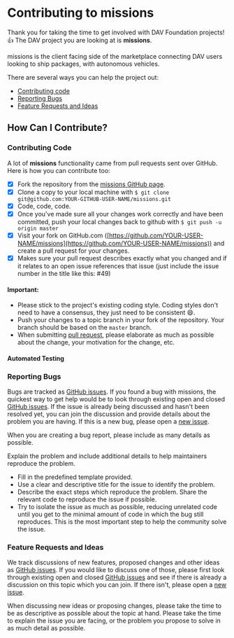 # Contributing to missions

Thank you for taking the time to get involved with DAV Foundation projects! :+1:
The DAV project you are looking at is **missions**. 

missions is the client facing side of the marketplace connecting DAV users looking to ship packages, with autonomous vehicles.

There are several ways you can help the project out:

* [Contributing code](#contributing-code)
* [Reporting Bugs](#reporting-bugs)
* [Feature Requests and Ideas](#feature-requests-and-ideas)

## How Can I Contribute?

### Contributing Code

A lot of **missions** functionality came from pull requests sent over GitHub. Here is how you can contribute too:

- [x] Fork the repository from the [missions GitHub page](https://github.com/DAVFoundation/missions).
- [x] Clone a copy to your local machine with `$ git clone git@github.com:YOUR-GITHUB-USER-NAME/missions.git`
- [x] Code, code, code. 
- [x] Once you've made sure all your changes work correctly and have been committed, push your local changes back to github with `$ git push -u origin master`
- [x] Visit your fork on GitHub.com ([https://github.com/YOUR-USER-NAME/missions](https://github.com/YOUR-USER-NAME/missions)) and create a pull request for your changes.
- [x] Makes sure your pull request describes exactly what you changed and if it relates to an open issue references that issue (just include the issue number in the title like this: #49)

#### Important:

* Please stick to the project's existing coding style. Coding styles don't need to have a consensus, they just need to be consistent :smile:.
* Push your changes to a topic branch in your fork of the repository. Your branch should be based on the `master` branch.
* When submitting [pull request](https://help.github.com/articles/using-pull-requests/), please elaborate as much as possible about the change, your motivation for the change, etc.

#### Automated Testing


### Reporting Bugs

Bugs are tracked as [GitHub issues](https://github.com/DAVfoundation/missions/issues). If you found a bug with missions, the quickest way to get help would be to look through existing open and closed [GitHub issues](https://github.com/DAVfoundation/missions/issues?q=is%3Aissue). If the issue is already being discussed and hasn't been resolved yet, you can join the discussion and provide details about the problem you are having. If this is a new bug, please open a [new issue](https://github.com/DAVfoundation/missions/issues/new).

When you are creating a bug report, please include as many details as possible.

Explain the problem and include additional details to help maintainers reproduce the problem.

* Fill in the predefined template provided.
* Use a clear and descriptive title for the issue to identify the problem.
* Describe the exact steps which reproduce the problem. Share the relevant code to reproduce the issue if possible.
* Try to isolate the issue as much as possible, reducing unrelated code until you get to the minimal amount of code in which the bug still reproduces. This is the most important step to help the community solve the issue.

### Feature Requests and Ideas

We track discussions of new features, proposed changes and other ideas as [GitHub issues](https://github.com/DAVfoundation/missions/issues). If you would like to discuss one of those, please first look through existing open and closed [GitHub issues](https://github.com/DAVfoundation/missions/issues?q=is%3Aissue) and see if there is already a discussion on this topic which you can join. If there isn't, please open a [new issue](https://github.com/DAVfoundation/missions/issues/new).

When discussing new ideas or proposing changes, please take the time to be as descriptive as possible about the topic at hand. Please take the time to explain the issue you are facing, or the problem you propose to solve in as much detail as possible.